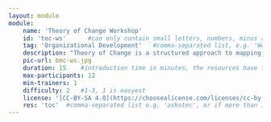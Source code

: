 ```yaml
---
layout: module
module:
    name: 'Theory of Change Workshop'
    id: 'toc-ws'      #can only contain small letters, numbers, minus and underscore. needs to be the same as the file name
    tag: 'Organizational Development'   #comma-separated list, e.g. 'Web' or if more than 1: 'Open Source, Hardware & Repair, Sustainability, Media & Art, Community & Moderation, Data_Security & Research'
    description: "Theory of Change is a structured approach to mapping out the steps you need to take to tackle the challenge you have identified. It encourages a long-term view and encompasses the social, cultural and economic impact you want to make. Use it to test your idea, review your situation or plan ahead." #Be clear about the impact you want to create
    pic-url: bmc-ws.jpg
    duration: 15    #introduction time in minutes, the resources have their own time blocks
    max-participants: 12
    min-trainers: 1
    difficulty: 2   #1-3, 1 is easyest
    license: '[CC-BY-SA 4.0](https://choosealicense.com/licenses/cc-by-sa-4.0/)'
    res: 'toc'  #comma-separated list e.g. 'askotec', or if more than 1: 'askotec, ohg'
---  
```

